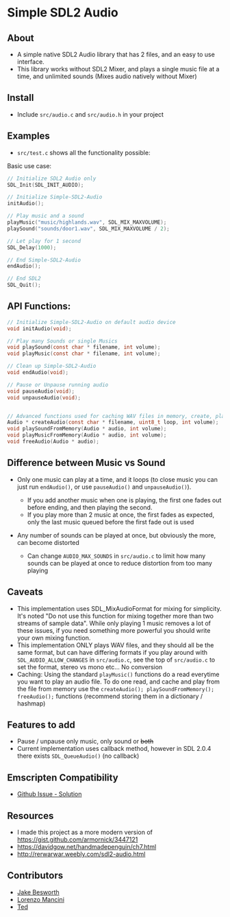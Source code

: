 # Simple SDL2 Audio

## About

* A simple native SDL2 Audio library that has 2 files, and an easy to use interface.
* This library works without SDL2 Mixer, and plays a single music file at a time, and unlimited sounds (Mixes audio natively without Mixer)

## Install

* Include `src/audio.c` and `src/audio.h` in your project

## Examples

* `src/test.c` shows all the functionality possible:

Basic use case:

```c
// Initialize SDL2 Audio only
SDL_Init(SDL_INIT_AUDIO);

// Initialize Simple-SDL2-Audio
initAudio();

// Play music and a sound
playMusic("music/highlands.wav", SDL_MIX_MAXVOLUME);
playSound("sounds/door1.wav", SDL_MIX_MAXVOLUME / 2);

// Let play for 1 second
SDL_Delay(1000);

// End Simple-SDL2-Audio
endAudio();

// End SDL2
SDL_Quit();
```

## API Functions:

```c
// Initialize Simple-SDL2-Audio on default audio device
void initAudio(void);

// Play many Sounds or single Musics
void playSound(const char * filename, int volume);
void playMusic(const char * filename, int volume);

// Clean up Simple-SDL2-Audio
void endAudio(void);

// Pause or Unpause running audio
void pauseAudio(void);
void unpauseAudio(void);


// Advanced functions used for caching WAV files in memory, create, play many times, free
Audio * createAudio(const char * filename, uint8_t loop, int volume);
void playSoundFromMemory(Audio * audio, int volume);
void playMusicFromMemory(Audio * audio, int volume);
void freeAudio(Audio * audio);
```

## Difference between Music vs Sound

* Only one music can play at a time, and it loops (to close music you can just run `endAudio()`, or use `pauseAudio()` and `unpauseAudio()`).
   * If you add another music when one is playing, the first one fades out before ending, and then playing the second.
   * If you play more than 2 music at once, the first fades as expected, only the last music queued before the first fade out is used

* Any number of sounds can be played at once, but obviously the more, can become distorted
   * Can change `AUDIO_MAX_SOUNDS` in `src/audio.c` to limit how many sounds can be played at once to reduce distortion from too many playing

## Caveats

* This implementation uses SDL_MixAudioFormat for mixing for simplicity. It's noted "Do not use this function for mixing together more than two streams of sample data". While only playing 1 music removes a lot of these issues, if you need something more powerful you should write your own mixing function.
* This implementation ONLY plays WAV files, and they should all be the same format, but can have differing formats if you play around with `SDL_AUDIO_ALLOW_CHANGES` in `src/audio.c`, see the top of `src/audio.c` to set the format, stereo vs mono etc... No conversion
* Caching: Using the standard `playMusic()` functions do a read everytime you want to play an audio file. To do one read, and cache and play from the file from memory use the `createAudio(); playSoundFromMemory(); freeAudio();` functions (recommend storing them in a dictionary / hashmap)

## Features to add

* Pause / unpause only music, only sound or ~~both~~
* Current implementation uses callback method, however in SDL 2.0.4 there exists `SDL_QueueAudio()` (no callback)

## Emscripten Compatibility

* [Github Issue - Solution](https://github.com/jakebesworth/Simple-SDL2-Audio/issues/2)

## Resources

* I made this project as a more modern version of https://gist.github.com/armornick/3447121
* https://davidgow.net/handmadepenguin/ch7.html
* http://rerwarwar.weebly.com/sdl2-audio.html

## Contributors

* [Jake Besworth](https://github.com/jakebesworth)
* [Lorenzo Mancini](https://github.com/lmancini)
* [Ted](https://github.com/claimred)

